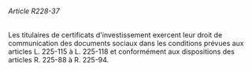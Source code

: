 ###### Article R228-37

Les titulaires de certificats d'investissement exercent leur droit de communication des documents sociaux dans les conditions prévues aux articles L. 225-115 à L. 225-118 et conformément aux dispositions des articles R. 225-88 à R. 225-94.

